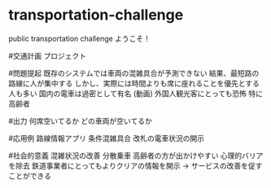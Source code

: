 # transportation-challenge
public transportation challenge
ようこそ！

#交通計画 プロジェクト

#問題提起
	既存のシステムでは車両の混雑具合が予測できない
	結果、最短路の路線に人が集中する
	しかし、実際には時間よりも席に座れることを優先とする人も多い
	国内の電車は過密として有名 (動画)
	外国人観光客にとっても恐怖
 	特に高齢者

#出力
 何席空いてるか
 どの車両が空いてるか

#応用例
 路線情報アプリ 条件混雑具合
 改札の電車状況の開示
 
#社会的意義
 混雑状況の改善
 分散乗車
 高齢者の方が出かけやすい
  心理的バリアを除去
 鉄道事業者にとってもよりクリアの情報を開示 -> サービスの改善を促すことができる
